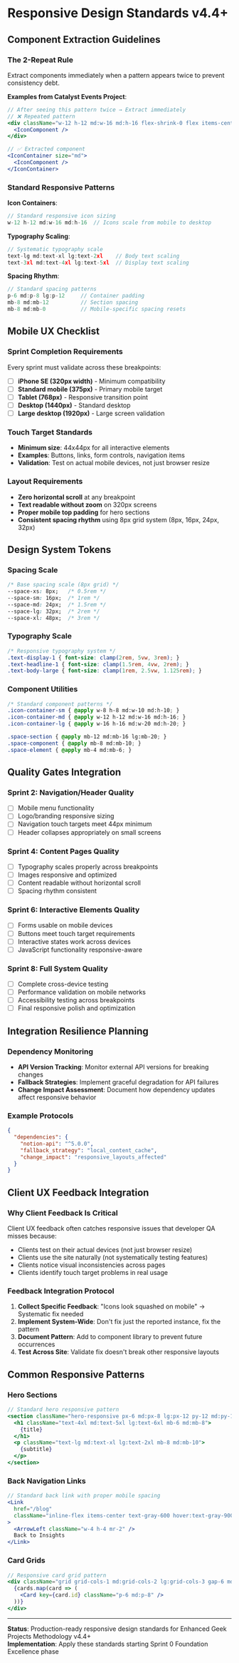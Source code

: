 # Responsive Design Standards v4.4+

## Component Extraction Guidelines

### The 2-Repeat Rule
Extract components immediately when a pattern appears twice to prevent consistency debt.

**Examples from Catalyst Events Project**:
```jsx
// After seeing this pattern twice → Extract immediately
// ❌ Repeated pattern
<div className="w-12 h-12 md:w-16 md:h-16 flex-shrink-0 flex items-center justify-center">
  <IconComponent />
</div>

// ✅ Extracted component
<IconContainer size="md">
  <IconComponent />
</IconContainer>
```

### Standard Responsive Patterns

**Icon Containers**:
```jsx
// Standard responsive icon sizing
w-12 h-12 md:w-16 md:h-16  // Icons scale from mobile to desktop
```

**Typography Scaling**:
```jsx
// Systematic typography scale
text-lg md:text-xl lg:text-2xl    // Body text scaling
text-3xl md:text-4xl lg:text-5xl  // Display text scaling
```

**Spacing Rhythm**:
```jsx
// Standard spacing patterns
p-6 md:p-8 lg:p-12     // Container padding
mb-8 md:mb-12          // Section spacing
mb-8 md:mb-0           // Mobile-specific spacing resets
```

## Mobile UX Checklist

### Sprint Completion Requirements
Every sprint must validate across these breakpoints:

- [ ] **iPhone SE (320px width)** - Minimum compatibility
- [ ] **Standard mobile (375px)** - Primary mobile target
- [ ] **Tablet (768px)** - Responsive transition point
- [ ] **Desktop (1440px)** - Standard desktop
- [ ] **Large desktop (1920px)** - Large screen validation

### Touch Target Standards
- **Minimum size**: 44x44px for all interactive elements
- **Examples**: Buttons, links, form controls, navigation items
- **Validation**: Test on actual mobile devices, not just browser resize

### Layout Requirements
- **Zero horizontal scroll** at any breakpoint
- **Text readable without zoom** on 320px screens
- **Proper mobile top padding** for hero sections
- **Consistent spacing rhythm** using 8px grid system (8px, 16px, 24px, 32px)

## Design System Tokens

### Spacing Scale
```css
/* Base spacing scale (8px grid) */
--space-xs: 8px;   /* 0.5rem */
--space-sm: 16px;  /* 1rem */
--space-md: 24px;  /* 1.5rem */
--space-lg: 32px;  /* 2rem */
--space-xl: 48px;  /* 3rem */
```

### Typography Scale
```css
/* Responsive typography system */
.text-display-1 { font-size: clamp(2rem, 5vw, 3rem); }
.text-headline-1 { font-size: clamp(1.5rem, 4vw, 2rem); }
.text-body-large { font-size: clamp(1rem, 2.5vw, 1.125rem); }
```

### Component Utilities
```css
/* Standard component patterns */
.icon-container-sm { @apply w-8 h-8 md:w-10 md:h-10; }
.icon-container-md { @apply w-12 h-12 md:w-16 md:h-16; }
.icon-container-lg { @apply w-16 h-16 md:w-20 md:h-20; }

.space-section { @apply mb-12 md:mb-16 lg:mb-20; }
.space-component { @apply mb-8 md:mb-10; }
.space-element { @apply mb-4 md:mb-6; }
```

## Quality Gates Integration

### Sprint 2: Navigation/Header Quality
- [ ] Mobile menu functionality
- [ ] Logo/branding responsive sizing
- [ ] Navigation touch targets meet 44px minimum
- [ ] Header collapses appropriately on small screens

### Sprint 4: Content Pages Quality
- [ ] Typography scales properly across breakpoints
- [ ] Images responsive and optimized
- [ ] Content readable without horizontal scroll
- [ ] Spacing rhythm consistent

### Sprint 6: Interactive Elements Quality
- [ ] Forms usable on mobile devices
- [ ] Buttons meet touch target requirements
- [ ] Interactive states work across devices
- [ ] JavaScript functionality responsive-aware

### Sprint 8: Full System Quality
- [ ] Complete cross-device testing
- [ ] Performance validation on mobile networks
- [ ] Accessibility testing across breakpoints
- [ ] Final responsive polish and optimization

## Integration Resilience Planning

### Dependency Monitoring
- **API Version Tracking**: Monitor external API versions for breaking changes
- **Fallback Strategies**: Implement graceful degradation for API failures
- **Change Impact Assessment**: Document how dependency updates affect responsive behavior

### Example Protocols
```json
{
  "dependencies": {
    "notion-api": "^5.0.0",
    "fallback_strategy": "local_content_cache",
    "change_impact": "responsive_layouts_affected"
  }
}
```

## Client UX Feedback Integration

### Why Client Feedback Is Critical
Client UX feedback often catches responsive issues that developer QA misses because:
- Clients test on their actual devices (not just browser resize)
- Clients use the site naturally (not systematically testing features)  
- Clients notice visual inconsistencies across pages
- Clients identify touch target problems in real usage

### Feedback Integration Protocol
1. **Collect Specific Feedback**: "Icons look squashed on mobile" → Systematic fix needed
2. **Implement System-Wide**: Don't fix just the reported instance, fix the pattern
3. **Document Pattern**: Add to component library to prevent future occurrences
4. **Test Across Site**: Validate fix doesn't break other responsive layouts

## Common Responsive Patterns

### Hero Sections
```jsx
// Standard hero responsive pattern
<section className="hero-responsive px-6 md:px-8 lg:px-12 py-12 md:py-16 lg:py-20">
  <h1 className="text-4xl md:text-5xl lg:text-6xl mb-6 md:mb-8">
    {title}
  </h1>
  <p className="text-lg md:text-xl lg:text-2xl mb-8 md:mb-10">
    {subtitle}
  </p>
</section>
```

### Back Navigation Links
```jsx
// Standard back link with proper mobile spacing
<Link 
  href="/blog" 
  className="inline-flex items-center text-gray-600 hover:text-gray-900 mb-8 md:mb-12"
>
  <ArrowLeft className="w-4 h-4 mr-2" />
  Back to Insights
</Link>
```

### Card Grids
```jsx
// Responsive card grid pattern
<div className="grid grid-cols-1 md:grid-cols-2 lg:grid-cols-3 gap-6 md:gap-8">
  {cards.map(card => (
    <Card key={card.id} className="p-6 md:p-8" />
  ))}
</div>
```

---

**Status**: Production-ready responsive design standards for Enhanced Geek Projects Methodology v4.4+  
**Implementation**: Apply these standards starting Sprint 0 Foundation Excellence phase